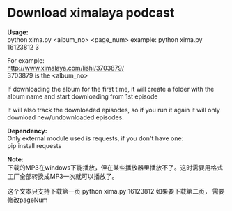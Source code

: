 # Download ximalaya podcast

**Usage:**  
python xima.py <album_no> <page_num>
example: python xima.py 16123812 3

For example:  
http://www.ximalaya.com/lishi/3703879/  
3703879 is the <album_no>

If downloading the album for the first time, it will create a folder with the album name and start downloading from 1st episode  

It will also track the downloaded episodes, so if you run it again it will only download new/undownloaded episodes.  


**Dependency:**  
Only external module used is requests, if you don't have one:  
pip install requests

**Note:**  
下载的MP3在windows下能播放，但在某些播放器里播放不了。这时需要用格式工厂全部转换成MP3一次就可以播放了。


这个文本只支持下载第一页
python xima.py 16123812
如果要下载第二页， 需要修改pageNum
